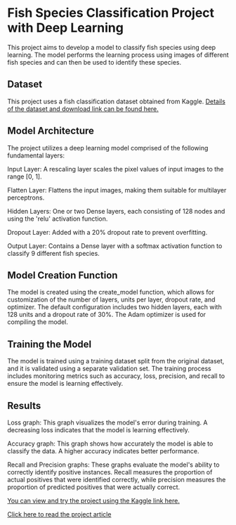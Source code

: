 # Fish Species Classification Project with Deep Learning
This project aims to develop a model to classify fish species using deep learning. The model performs the learning process using images of different fish species and can then be used to identify these species.
## Dataset
This project uses a fish classification dataset obtained from Kaggle. [Details of the dataset and download link can be found here.](https://www.kaggle.com/datasets/crowww/a-large-scale-fish-dataset)
## Model Architecture
The project utilizes a deep learning model comprised of the following fundamental layers:
<p>Input Layer: A rescaling layer scales the pixel values of input images to the range [0, 1].</p>
<p>Flatten Layer: Flattens the input images, making them suitable for multilayer perceptrons.</p>
<p>Hidden Layers: One or two Dense layers, each consisting of 128 nodes and using the 'relu' activation function.</p>
<p>Dropout Layer: Added with a 20% dropout rate to prevent overfitting.</p>
<p>Output Layer: Contains a Dense layer with a softmax activation function to classify 9 different fish species.</p>

## Model Creation Function
The model is created using the create_model function, which allows for customization of the number of layers, units per layer, dropout rate, and optimizer. The default configuration includes two hidden layers, each with 128 units and a dropout rate of 30%. The Adam optimizer is used for compiling the model.
## Training the Model
The model is trained using a training dataset split from the original dataset, and it is validated using a separate validation set. The training process includes monitoring metrics such as accuracy, loss, precision, and recall to ensure the model is learning effectively.
## Results
<p>Loss graph: This graph visualizes the model's error during training. A decreasing loss indicates that the model is learning effectively.</p>
<p>Accuracy graph: This graph shows how accurately the model is able to classify the data. A higher accuracy indicates better performance.</p>
<p>Recall and Precision graphs: These graphs evaluate the model's ability to correctly identify positive instances. Recall measures the proportion of actual positives that were identified correctly, while precision measures the proportion of predicted positives that were actually correct.</p>

<a href="https://www.kaggle.com/code/melikesevin/dl-fishclassification">You can view and try the project using the Kaggle link here.</a>

<a href="https://medium.com/@melikee.sevinc/fish-species-classification-project-with-deep-learning-1b23969e8ce9">Click here to read the project article</a>
